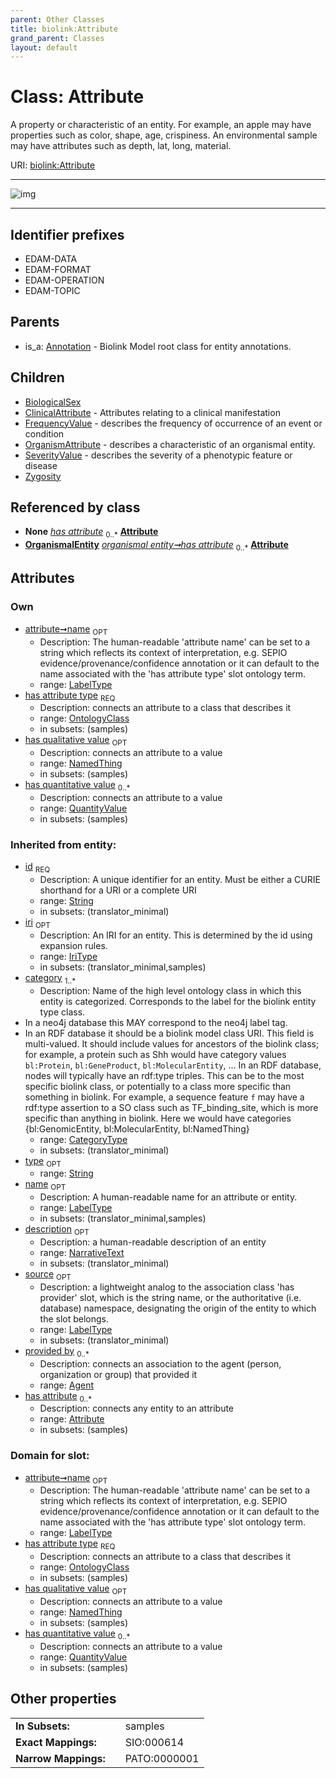 ```yaml
---
parent: Other Classes
title: biolink:Attribute
grand_parent: Classes
layout: default
---
```


# Class: Attribute


A property or characteristic of an entity. For example, an apple may have properties such as color, shape, age, crispiness. An environmental sample may have attributes such as depth, lat, long, material.

URI: [biolink:Attribute](https://w3id.org/biolink/vocab/Attribute)


---

![img](http://yuml.me/diagram/nofunky;dir:TB/class/[Zygosity],[SeverityValue],[QuantityValue],[OrganismalEntity],[OrganismAttribute],[OntologyClass],[NamedThing],[FrequencyValue],[ClinicalAttribute],[BiologicalSex],[NamedThing]%3Chas%20qualitative%20value%200..1-%20[Attribute%7Cname:label_type%20%3F;iri:iri_type%20%3F;source:label_type%20%3F],[QuantityValue]%3Chas%20quantitative%20value%200..%2A-++[Attribute],[OntologyClass]%3Chas%20attribute%20type%201..1-%20[Attribute],[Entity]++-%20has%20attribute%200..%2A%3E[Attribute],[OrganismalEntity]++-%20has%20attribute%200..%2A%3E[Attribute],[Attribute]%5E-[Zygosity],[Attribute]%5E-[SeverityValue],[Attribute]%5E-[OrganismAttribute],[Attribute]%5E-[FrequencyValue],[Attribute]%5E-[ClinicalAttribute],[Attribute]%5E-[BiologicalSex],[Annotation]%5E-[Attribute],[Entity],[Annotation])

---


## Identifier prefixes

 * EDAM-DATA
 * EDAM-FORMAT
 * EDAM-OPERATION
 * EDAM-TOPIC

## Parents

 *  is_a: [Annotation](Annotation.md) - Biolink Model root class for entity annotations.

## Children

 * [BiologicalSex](BiologicalSex.md)
 * [ClinicalAttribute](ClinicalAttribute.md) - Attributes relating to a clinical manifestation
 * [FrequencyValue](FrequencyValue.md) - describes the frequency of occurrence of an event or condition
 * [OrganismAttribute](OrganismAttribute.md) - describes a characteristic of an organismal entity.
 * [SeverityValue](SeverityValue.md) - describes the severity of a phenotypic feature or disease
 * [Zygosity](Zygosity.md)

## Referenced by class

 *  **None** *[has attribute](has_attribute.md)*  <sub>0..*</sub>  **[Attribute](Attribute.md)**
 *  **[OrganismalEntity](OrganismalEntity.md)** *[organismal entity➞has attribute](organismal_entity_has_attribute.md)*  <sub>0..*</sub>  **[Attribute](Attribute.md)**

## Attributes


### Own

 * [attribute➞name](attribute_name.md)  <sub>OPT</sub>
    * Description: The human-readable 'attribute name' can be set to a string which reflects its context of interpretation, e.g. SEPIO evidence/provenance/confidence annotation or it can default to the name associated with the 'has attribute type' slot ontology term.
    * range: [LabelType](types/LabelType.md)
 * [has attribute type](has_attribute_type.md)  <sub>REQ</sub>
    * Description: connects an attribute to a class that describes it
    * range: [OntologyClass](OntologyClass.md)
    * in subsets: (samples)
 * [has qualitative value](has_qualitative_value.md)  <sub>OPT</sub>
    * Description: connects an attribute to a value
    * range: [NamedThing](NamedThing.md)
    * in subsets: (samples)
 * [has quantitative value](has_quantitative_value.md)  <sub>0..*</sub>
    * Description: connects an attribute to a value
    * range: [QuantityValue](QuantityValue.md)
    * in subsets: (samples)

### Inherited from entity:

 * [id](id.md)  <sub>REQ</sub>
    * Description: A unique identifier for an entity. Must be either a CURIE shorthand for a URI or a complete URI
    * range: [String](types/String.md)
    * in subsets: (translator_minimal)
 * [iri](iri.md)  <sub>OPT</sub>
    * Description: An IRI for an entity. This is determined by the id using expansion rules.
    * range: [IriType](types/IriType.md)
    * in subsets: (translator_minimal,samples)
 * [category](category.md)  <sub>1..*</sub>
    * Description: Name of the high level ontology class in which this entity is categorized. Corresponds to the label for the biolink entity type class.
 * In a neo4j database this MAY correspond to the neo4j label tag.
 * In an RDF database it should be a biolink model class URI.
This field is multi-valued. It should include values for ancestors of the biolink class; for example, a protein such as Shh would have category values `bl:Protein`, `bl:GeneProduct`, `bl:MolecularEntity`, ...
In an RDF database, nodes will typically have an rdf:type triples. This can be to the most specific biolink class, or potentially to a class more specific than something in biolink. For example, a sequence feature `f` may have a rdf:type assertion to a SO class such as TF_binding_site, which is more specific than anything in biolink. Here we would have categories {bl:GenomicEntity, bl:MolecularEntity, bl:NamedThing}
    * range: [CategoryType](types/CategoryType.md)
    * in subsets: (translator_minimal)
 * [type](type.md)  <sub>OPT</sub>
    * range: [String](types/String.md)
 * [name](name.md)  <sub>OPT</sub>
    * Description: A human-readable name for an attribute or entity.
    * range: [LabelType](types/LabelType.md)
    * in subsets: (translator_minimal,samples)
 * [description](description.md)  <sub>OPT</sub>
    * Description: a human-readable description of an entity
    * range: [NarrativeText](types/NarrativeText.md)
    * in subsets: (translator_minimal)
 * [source](source.md)  <sub>OPT</sub>
    * Description: a lightweight analog to the association class 'has provider' slot, which is the string name, or the authoritative (i.e. database) namespace, designating the origin of the entity to which the slot belongs.
    * range: [LabelType](types/LabelType.md)
    * in subsets: (translator_minimal)
 * [provided by](provided_by.md)  <sub>0..*</sub>
    * Description: connects an association to the agent (person, organization or group) that provided it
    * range: [Agent](Agent.md)
 * [has attribute](has_attribute.md)  <sub>0..*</sub>
    * Description: connects any entity to an attribute
    * range: [Attribute](Attribute.md)
    * in subsets: (samples)

### Domain for slot:

 * [attribute➞name](attribute_name.md)  <sub>OPT</sub>
    * Description: The human-readable 'attribute name' can be set to a string which reflects its context of interpretation, e.g. SEPIO evidence/provenance/confidence annotation or it can default to the name associated with the 'has attribute type' slot ontology term.
    * range: [LabelType](types/LabelType.md)
 * [has attribute type](has_attribute_type.md)  <sub>REQ</sub>
    * Description: connects an attribute to a class that describes it
    * range: [OntologyClass](OntologyClass.md)
    * in subsets: (samples)
 * [has qualitative value](has_qualitative_value.md)  <sub>OPT</sub>
    * Description: connects an attribute to a value
    * range: [NamedThing](NamedThing.md)
    * in subsets: (samples)
 * [has quantitative value](has_quantitative_value.md)  <sub>0..*</sub>
    * Description: connects an attribute to a value
    * range: [QuantityValue](QuantityValue.md)
    * in subsets: (samples)

## Other properties

|  |  |  |
| --- | --- | --- |
| **In Subsets:** | | samples |
| **Exact Mappings:** | | SIO:000614 |
| **Narrow Mappings:** | | PATO:0000001 |

